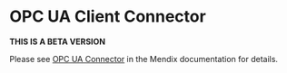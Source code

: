 # OPC UA Client Connector

**THIS IS A BETA VERSION**

Please see [OPC UA Connector](https://docs.mendix.com/appstore/modules/opc-ua) in the Mendix documentation for details.
